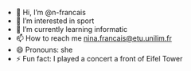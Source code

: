 - 👋 Hi, I’m @n-francais
- 👀 I’m interested in sport
- 🌱 I’m currently learning informatic
- 📫 How to reach me nina.francais@etu.unilim.fr
- 😄 Pronouns: she
- ⚡ Fun fact: I played a concert a front of Eifel Tower

<!---
n-francais/n-francais is a ✨ special ✨ repository because its `README.md` (this file) appears on your GitHub profile.
You can click the Preview link to take a look at your changes.
--->
